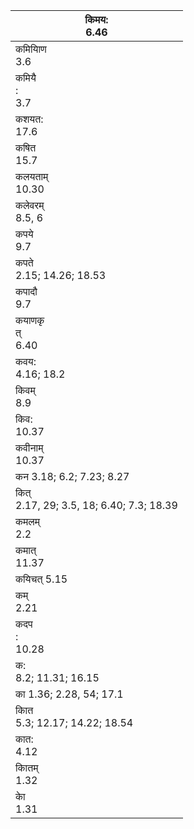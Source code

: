 | किमय:<br/>6.46                               |
| -------------------------------------------- |
| कमियािण<br/>3.6                              |
| कमियै<br/>:<br/>3.7                          |
| कशयत:<br/>17.6                               |
| कषित<br/>15.7                                |
| कलयताम्<br/>10.30                            |
| कलेवरम्<br/>8.5, 6                           |
| कपये<br/>9.7                                 |
| कपते<br/>2.15; 14.26; 18.53                  |
| कपादौ<br/>9.7                                |
| कयाणकृ<br/>त्<br/>6.40                       |
| कवय:<br/>4.16; 18.2                          |
| किवम्<br/>8.9                                |
| किव:<br/>10.37                               |
| कवीनाम्<br/>10.37                            |
| कन 3.18; 6.2; 7.23; 8.27                     |
| कित्<br/>2.17, 29; 3.5, 18; 6.40; 7.3; 18.39 |
| कमलम्<br/>2.2                                |
| कमात्<br/>11.37                              |
| कयिचत् 5.15                                  |
| कम्<br/>2.21                                 |
| कदप<br/>:<br/>10.28                          |
| क:<br/>8.2; 11.31; 16.15                     |
| का 1.36; 2.28, 54; 17.1                      |
| काित<br/>5.3; 12.17; 14.22; 18.54            |
| कात:<br/>4.12                                |
| काितम्<br/>1.32                              |
| काे<br/>1.31                                 |
